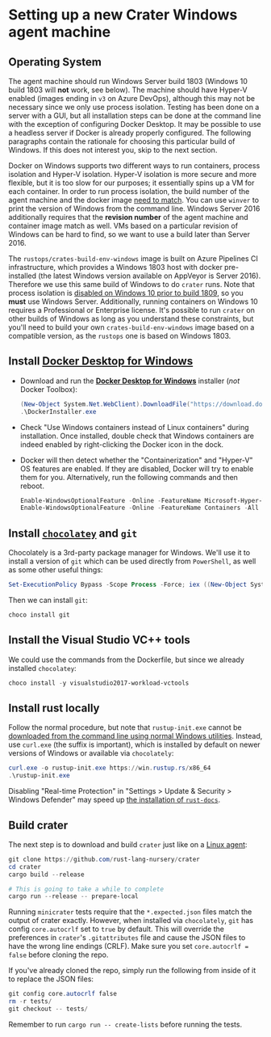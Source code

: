 # Setting up a new Crater Windows agent machine

## Operating System

The agent machine should run Windows Server build 1803 (Windows 10 build 1803
will **not** work, see below). The machine should have Hyper-V enabled (images
ending in `v3` on Azure DevOps), although this may not be necessary since we
only use process isolation. Testing has been done on a server with a GUI, but
all installation steps can be done at the command line with the exception of
configuring Docker Desktop. It may be possible to use a headless server if
Docker is already properly configured. The following paragraphs contain the
rationale for choosing this particular build of Windows. If this does not
interest you, skip to the next section.

Docker on Windows supports two different ways to run containers, process
isolation and Hyper-V isolation. Hyper-V isolation is more secure and more
flexible, but it is too slow for our purposes; it essentially spins up a VM for
each container. In order to run process isolation, the build number of the
agent machine and the docker image [need to match][ver-compat]. You can use
`winver` to print the version of Windows from the command line. Windows Server
2016 additionally requires that the **revision number** of the agent machine
and container image match as well. VMs based on a particular revision of
Windows can be hard to find, so we want to use a build later than Server 2016.

The `rustops/crates-build-env-windows` image is built on Azure Pipelines CI
infrastructure, which provides a Windows 1803 host with docker pre-installed
(the latest Windows version available on AppVeyor is Server 2016). Therefore we
use this same build of Windows to do `crater` runs. Note that process isolation
is [disabled on Windows 10 prior to build 1809][win-10], so you **must** use
Windows Server. Additionally, running containers on Windows 10 requires a
Professional or Enterprise license. It's possible to run `crater` on other
builds of Windows as long as you understand these constraints, but you'll need
to build your own `crates-build-env-windows` image based on a compatible
version, as the `rustops` one is based on Windows 1803.

[ver-compat]: https://docs.microsoft.com/en-us/virtualization/windowscontainers/deploy-containers/version-compatibility
[win-10]: https://docs.microsoft.com/en-us/virtualization/windowscontainers/about/faq#can-i-run-windows-containers-in-process-isolated-mode-on-windows-10-enterprise-or-professional

## Install [**Docker Desktop for Windows**][docker-desktop]

[docker-desktop]: https://hub.docker.com/editions/community/docker-ce-desktop-windows

- Download and run the [**Docker Desktop for Windows**][docker-desktop] installer (*not* Docker Toolbox):
  ```powershell
  (New-Object System.Net.WebClient).DownloadFile("https://download.docker.com/win/stable/Docker%20for%20Windows%20Installer.exe", ".\DockerInstaller.exe"); `
  .\DockerInstaller.exe
  ```

- Check "Use Windows containers instead of Linux containers" during
  installation. Once installed, double check that Windows containers are indeed
  enabled by right-clicking the Docker icon in the dock.

- Docker will then detect whether the "Containerization" and "Hyper-V" OS
  features are enabled. If they are disabled, Docker will try to enable them
  for you. Alternatively, run the following commands and then reboot.

  ```powershell
  Enable-WindowsOptionalFeature -Online -FeatureName Microsoft-Hyper-V -All
  Enable-WindowsOptionalFeature -Online -FeatureName Containers -All
  ```

## Install [`chocolatey`][] and `git`

[`chocolatey`]: https://chocolatey.org/install

Chocolately is a 3rd-party package manager for Windows. We'll use it to install a
version of `git` which can be used directly from `PowerShell`, as well as some
other useful things:

```Powershell
Set-ExecutionPolicy Bypass -Scope Process -Force; iex ((New-Object System.Net.WebClient).DownloadString('https://chocolatey.org/install.ps1'))
```
Then we can install `git`:

```Powershell
choco install git
```

## Install the Visual Studio VC++ tools

We could use the commands from the Dockerfile, but since we already installed `chocolatey`:

```powershell
choco install -y visualstudio2017-workload-vctools
```

## Install rust locally

Follow the normal procedure, but note that `rustup-init.exe` cannot be
[downloaded from the command line using normal Windows
utilities][rustup-download]. Instead, use `curl.exe` (the suffix is important),
which is installed by default on newer versions of Windows or available via
`chocolately`:

```powershell
curl.exe -o rustup-init.exe https://win.rustup.rs/x86_64
.\rustup-init.exe
```

[rustup-download]: https://github.com/rust-lang/rustup.rs/issues/829
["Trusted Sites"]: https://www.itg.ias.edu/content/how-add-trusted-sites-internet-explorer

Disabling "Real-time Protection" in "Settings > Update & Security > Windows
Defender" may speed up [the installation of `rust-docs`][rust-docs].

[rust-docs]: https://github.com/rust-lang/rustup.rs/issues/1540

## Build crater

The next step is to download and build `crater` just like on a [Linux
agent](./agent-machine-setup.md):

```powershell
git clone https://github.com/rust-lang-nursery/crater
cd crater
cargo build --release

# This is going to take a while to complete
cargo run --release -- prepare-local
```

Running `minicrater` tests require that the `*.expected.json` files match the
output of crater exactly. However, when installed via `chocolately`, `git` has
config `core.autocrlf` set to `true` by default. This will override the
preferences in `crater`'s `.gitattributes` file and cause the JSON files to
have the wrong line endings (CRLF). Make sure you set `core.autocrlf = false`
before cloning the repo.

If you've already cloned the repo, simply run the following from inside of it
to replace the JSON files:

```powershell
git config core.autocrlf false
rm -r tests/
git checkout -- tests/
```

Remember to run `cargo run -- create-lists` before running the tests.
